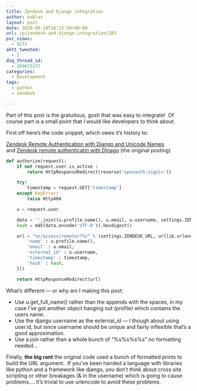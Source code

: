 ```yaml
---
title: Zendesk and Django integration
author: koblas
layout: post
date: 2010-08-10T16:13:59+00:00
url: /p/zendesk-and-django-integration/283
pvc_views:
  - 4271
aktt_tweeted:
  - 1
dsq_thread_id:
  - 169673377
categories:
  - Development
tags:
  - python
  - zendesk

---
```

Part of this post is the gratuitous, gosh that was easy to integrate!  Of course part is a small point that I would like developers to think about.

First off here&#8217;s the code snippet, which owes it&#8217;s history to:

[Zendesk Remote Authentication with Django and Unicode Names][1] and [Zendesk remote authenticatin with Djnago][2] (the original posting)

```python
def authorize(request):
    if not request.user.is_active :
        return HttpResponseRedirect(reverse('openauth:signin'))

    try:
        timestamp = request.GET['timestamp']
    except KeyError:
        raise Http404

    u = request.user

    data = ''.join((u.profile.name(), u.email, u.username, settings.ZENDESK_TOKEN, timestamp))
    hash = md5(data.encode('UTF-8')).hexdigest()

    url = "%s/access/remote/?%s" % (settings.ZENDESK_URL, urllib.urlencode({
        'name' : u.profile.name(),
        'email' : u.email,
        'external_id' : u.username,
        'timestamp' : timestamp,
        'hash' : hash,
    }))

    return HttpResponseRedirect(url)
```

What&#8217;s different &#8212; or why am I making this post:

* Use u.get\_full\_name() rather than the appends with the spaces, in my case I&#8217;ve got another object hanging out (profile) which contains the users name.
* Use the django username as the external_id &#8212; I though about using user.id, but since username should be unique and fairly inflexible that&#8217;s a good approximation.
* Use a join rather than a whole bunch of &#8220;%s%s%s%s&#8221; no formatting needed&#8230;

Finally, **the big rant** the original code used a bunch of formatted prints to build the URL argument.  If you&#8217;ve been handed a language with libraries like python and a framework like django, you don&#8217;t think about cross site scripting or other breakages (& in the username) which is going to cause problems&#8230;. It&#8217;s trivial to use urlencode to avoid these problems.

 [1]: http://bit.ly/bOP5zq
 [2]: http://bit.ly/c1Rkfu
